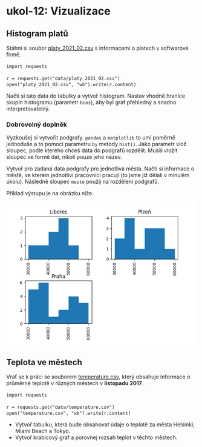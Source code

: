 # ukol-12: Vizualizace

## Histogram platů

Stáhni si soubor [platy_2021_02.csv](data/platy_2021_02.csv) s informacemi o platech v softwarové firmě.

```
import requests

r = requests.get("data/platy_2021_02.csv")
open("platy_2021_02.csv", "wb").write(r.content)
```

Načti si tato data do tabulky a vytvoř histogram. Nastav vhodně hranice skupin histogramu (parametr `bins`), aby byl graf přehledný a snadno interpretovatelný.

### Dobrovolný doplněk

Vyzkoušej si vytvořit podgrafy. `pandas` a `matplotlib` to umí poměrně jednoduše a to pomocí parametru `by` metody `hist()`. Jako parametr vlož sloupec, podle kterého chceš data do podgrafů rozdělit. Musíš vložit sloupec ve formě dat, nikoli pouze jeho název. 

Vytvoř pro zadaná data podgrafy pro jednotlivá města. Načti si informace o městě, ve kterém jednotliví pracovníci pracují (to jsme již dělali v minulém úkolu). Následně sloupec `mesto` použij na rozdělení podgrafů.

Příklad výstupu je na obrázku níže.

![Figure_1.png](data/Figure_1.png)

## Teplota ve městech

Vrať se k práci se souborem [temperature.csv](data/temperature.csv), který obsahuje informace o průměrné teplotě v různých městech v **listopadu 2017**.

```
import requests

r = requests.get("data/temperature.csv")
open("temperature.csv", "wb").write(r.content)
```

* Vytvoř tabulku, která bude obsahovat údaje o teplotě za města Helsinki, Miami Beach a Tokyo.
* Vytvoř krabicový graf a porovnej rozsah teplot v těchto městech.